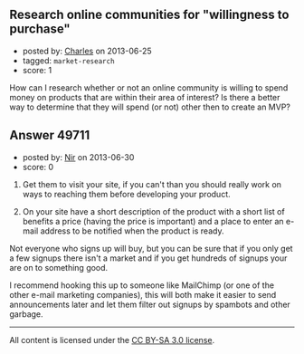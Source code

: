 ## Research online communities for "willingness to purchase"

- posted by: [Charles](https://stackexchange.com/users/-1/25217-charles) on 2013-06-25
- tagged: `market-research`
- score: 1

How can I research whether or not an online community is willing to spend money on products that are within their area of interest? Is there a better way to determine that they will spend (or not) other then to create an MVP?


## Answer 49711

- posted by: [Nir](https://stackexchange.com/users/-1/4237-nir) on 2013-06-30
- score: 0

1. Get them to visit your site, if you can't than you should really work on ways to reaching them before developing your product.

2. On your site have a short description of the product with a short list of benefits a price (having the price is important) and a place to enter an e-mail address to be notified when the product is ready.

Not everyone who signs up will buy, but you can be sure that if you only get a few signups there isn't a market and if you get hundreds of signups your are on to something good.

I recommend hooking this up to someone like MailChimp (or one of the other e-mail marketing companies), this will both make it easier to send announcements later and let them filter out signups by spambots and other garbage.





---

All content is licensed under the [CC BY-SA 3.0 license](https://creativecommons.org/licenses/by-sa/3.0/).
